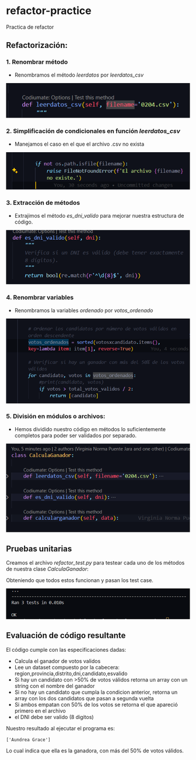 # refactor-practice
Practica de refactor


## Refactorización:


### 1. Renombrar método

- Renombramos el método *leerdatos* por *leerdatos_csv*

![](images/refactor_1.png)



### 2. Simplificación de condicionales en función *leerdatos_csv*

- Manejamos el caso en el que el archivo .csv no exista

![](images/refactor_2.png)


### 3. Extracción de métodos

- Extrajimos el método *es_dni_valido* para mejorar nuestra estructura de código.


![](images/refactor_3.png)



### 4. Renombrar variables

- Renombramos la variables *ordenado* por *votos_ordenado*

![](images/refactor_4.png)


### 5. División en módulos o archivos:

- Hemos dividido nuestro código en métodos lo suficientemente completos para poder ser validados por separado. 

![](images/refactor_5.png)


## Pruebas unitarias

Creamos el archivo *refactor_test.py* para testear cada uno de los métodos de nuestra clase *CalculaGanador*:

Obteniendo que todos estos funcionan y pasan los test case. 

![](images/test_ok.png)


## Evaluación de código resultante
El código cumple con las especificaciones dadas:
- Calcula el ganador de votos validos 
- Lee un dataset compuesto por la cabecera: region,provincia,distrito,dni,candidato,esvalido
- Si hay un candidato con >50% de votos válidos retorna un array con un string con el nombre del ganador
- Si no hay un candidato que cumpla la condicion anterior, retorna un array con los dos candidatos que pasan a segunda vuelta
-  Si ambos empatan con 50% de los votos se retorna el que apareció primero en el archivo
- el DNI debe ser valido (8 digitos)

Nuestro resultado al ejecutar el programa es:

```
['Aundrea Grace']
```


Lo cual indica que ella es la ganadora, con más del 50% de votos válidos.
